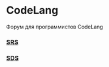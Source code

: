 # CodeLang

Форум для программистов CodeLang

### [SRS](https://github.com/shev7/TRITPO---Lab2/tree/main/SRS)
### [SDS](https://github.com/shev7/TRITPO---Lab2/tree/main/SDS)

